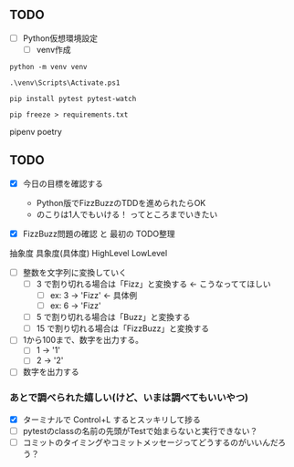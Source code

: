 ## TODO
- [ ] Python仮想環境設定
    - [ ] venv作成

```
python -m venv venv

.\venv\Scripts\Activate.ps1
```

```
pip install pytest pytest-watch
```

```
pip freeze > requirements.txt
```

pipenv
poetry


## TODO
- [x] 今日の目標を確認する
    - Python版でFizzBuzzのTDDを進められたらOK
    - のこりは1人でもいける！ ってところまでいきたい
- [x] FizzBuzz問題の確認 と 最初の TODO整理


抽象度 具象度(具体度)
HighLevel LowLevel

- [ ] 整数を文字列に変換していく
    - [ ] 3 で割り切れる場合は「Fizz」と変換する ← こうなっててほしい
        - [ ] ex: 3 -> 'Fizz' ← 具体例
        - [ ] ex: 6 -> 'Fizz'
    - [ ] 5 で割り切れる場合は「Buzz」と変換する
    - [ ] 15 で割り切れる場合は「FizzBuzz」と変換する
    
- [ ] 1から100まで、数字を出力する。
    - [ ] 1 -> '1'
    - [ ] 2 -> '2'
    
- [ ] 数字を出力する

### あとで調べられた嬉しい(けど、いまは調べてもいいやつ)
- [x] ターミナルで Control+L するとスッキリして捗る
- [ ] pytestのclassの名前の先頭がTestで始まらないと実行できない？
- [ ] コミットのタイミングやコミットメッセージってどうするのがいいんだろう？